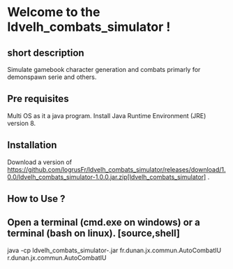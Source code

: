 # Welcome to the ldvelh_combats_simulator !

## short description

Simulate gamebook character generation and combats primarly for demonspawn serie and others.

## Pre requisites

Multi OS as it a java program. Install Java Runtime Environment (JRE) version 8.

## Installation

Download a version of https://github.com/logrusFr/ldvelh_combats_simulator/releases/download/1.0.0/ldvelh_combats_simulator-1.0.0.jar.zip[ldvelh_combats_simulator]
.

## How to Use ?

Open a terminal (cmd.exe on windows) or a terminal (bash on linux).
[source,shell]
----
java -cp ldvelh_combats_simulator-<version>.jar fr.dunan.jx.commun.AutoCombatIU r.dunan.jx.commun.AutoCombatIU